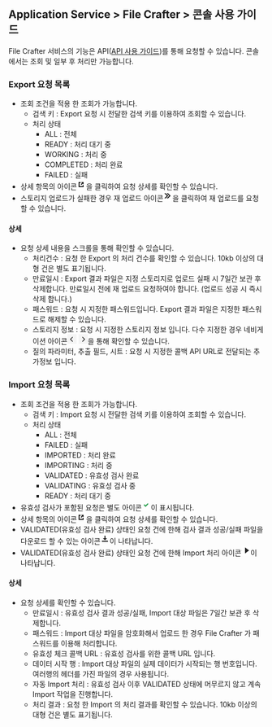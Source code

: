 ## Application Service > File Crafter > 콘솔 사용 가이드

File Crafter 서비스의 기능은 API([API 사용 가이드](./api-guide.md))를 통해 요청할 수 있습니다. 콘솔에서는 조회 및 일부 후 처리만 가능합니다.

### Export 요청 목록

- 조회 조건을 적용 한 조회가 가능합니다.
    - 검색 키 : Export 요청 시 전달한 검색 키를 이용하여 조회할 수 있습니다.
    - 처리 상태
        - ALL : 전체
        - READY : 처리 대기 중
        - WORKING : 처리 중
        - COMPLETED : 처리 완료
        - FAILED : 실패
- 상세 항목의 아이콘![](../image/new_window.png)을 클릭하여 요청 상세를 확인할 수 있습니다.
- 스토리지 업로드가 실패한 경우 재 업로드 아이콘![](../image/move.png)을 클릭하여 재 업로드를 요청할 수 있습니다.

#### 상세

- 요청 상세 내용을 스크롤을 통해 확인할 수 있습니다.
    - 처리건수 : 요청 한 Export 의 처리 건수를 확인할 수 있습니다. 10kb 이상의 대형 건은 별도 표기됩니다.
    - 만료일시 : Export 결과 파일은 지정 스토리지로 업로드 실패 시 7일간 보관 후 삭제합니다. 만료일시 전에 재 업로드 요청하여야 합니다. (업로드 성공 시 즉시 삭제 합니다.)
    - 패스워드 : 요청 시 지정한 패스워드입니다. Export 결과 파일은 지정한 패스워드로 해제할 수 있습니다.
    - 스토리지 정보 : 요청 시 지정한 스토리지 정보 입니다. 다수 지정한 경우 네비게이션 아이콘![](../image/nav_arrow_left.png) ![](../image/nav_arror_right.png)을 통해 확인할 수 있습니다.
    - 질의 파라미터, 추출 필드, 시트 : 요청 시 지정한 콜백 API URL로 전달되는 추가정보 입니다.

### Import 요청 목록

- 조회 조건을 적용 한 조회가 가능합니다.
    - 검색 키 : Import 요청 시 전달한 검색 키를 이용하여 조회할 수 있습니다.
    - 처리 상태
        - ALL : 전체
        - FAILED : 실패
        - IMPORTED : 처리 완료
        - IMPORTING : 처리 중
        - VALIDATED : 유효성 검사 완료
        - VALIDATING : 유효성 검사 중
        - READY : 처리 대기 중
- 유효성 검사가 포함된 요청은 별도 아이콘![](../image/green_check.png)이 표시됩니다.
- 상세 항목의 아이콘![](../image/new_window.png)을 클릭하여 요청 상세를 확인할 수 있습니다.
- VALIDATED(유효성 검사 완료) 상태인 요청 건에 한해 검사 결과 성공/실패 파일을 다운로드 할 수 있는 아이콘![](../image/download.png)이 나타납니다.
- VALIDATED(유효성 검사 완료) 상태인 요청 건에 한해 Import 처리 아이콘![](../image/play.png)이 나타납니다.

#### 상세

- 요청 상세를 확인할 수 있습니다.
    - 만료일시 : 유효성 검사 결과 성공/실패, Import 대상 파일은 7일간 보관 후 삭제합니다.
    - 패스워드 : Import 대상 파일을 암호화해서 업로드 한 경우 File Crafter 가 패스워드를 이용해 처리합니다.
    - 유효성 체크 콜백 URL : 유효성 검사를 위한 콜백 URL 입니다.
    - 데이터 시작 행 : Import 대상 파일의 실제 데이터가 시작되는 행 번호입니다. 여러행의 헤더를 가진 파일의 경우 사용됩니다.
    - 자동 Import 처리 : 유효성 검사 이후 VALIDATED 상태에 머무르지 않고 계속 Import 작업을 진행합니다.
    - 처리 결과 : 요청 한 Import 의 처리 결과를 확인할 수 있습니다. 10kb 이상의 대형 건은 별도 표기됩니다.
